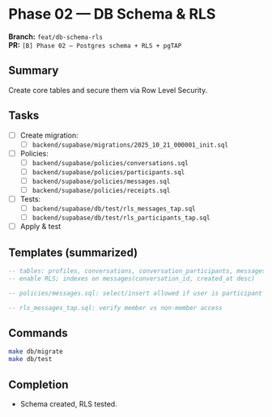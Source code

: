 # Phase 02 — DB Schema & RLS

**Branch:** `feat/db-schema-rls`  
**PR:** `[B] Phase 02 — Postgres schema + RLS + pgTAP`

## Summary
Create core tables and secure them via Row Level Security.

## Tasks
- [ ] Create migration:
  - [ ] `backend/supabase/migrations/2025_10_21_000001_init.sql`
- [ ] Policies:
  - [ ] `backend/supabase/policies/conversations.sql`
  - [ ] `backend/supabase/policies/participants.sql`
  - [ ] `backend/supabase/policies/messages.sql`
  - [ ] `backend/supabase/policies/receipts.sql`
- [ ] Tests:
  - [ ] `backend/supabase/db/test/rls_messages_tap.sql`
  - [ ] `backend/supabase/db/test/rls_participants_tap.sql`
- [ ] Apply & test

## Templates (summarized)
```sql
-- tables: profiles, conversations, conversation_participants, messages, message_receipts
-- enable RLS; indexes on messages(conversation_id, created_at desc)
```
```sql
-- policies/messages.sql: select/insert allowed if user is participant
```
```sql
-- rls_messages_tap.sql: verify member vs non-member access
```

## Commands
```bash
make db/migrate
make db/test
```

## Completion
- Schema created, RLS tested.
